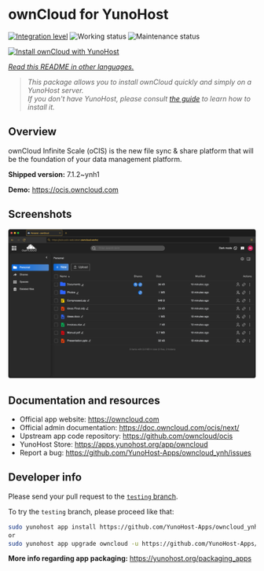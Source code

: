 <!--
N.B.: This README was automatically generated by <https://github.com/YunoHost/apps/tree/master/tools/readme_generator>
It shall NOT be edited by hand.
-->

# ownCloud for YunoHost

[![Integration level](https://apps.yunohost.org/badge/integration/owncloud)](https://ci-apps.yunohost.org/ci/apps/owncloud/)
![Working status](https://apps.yunohost.org/badge/state/owncloud)
![Maintenance status](https://apps.yunohost.org/badge/maintained/owncloud)

[![Install ownCloud with YunoHost](https://install-app.yunohost.org/install-with-yunohost.svg)](https://install-app.yunohost.org/?app=owncloud)

*[Read this README in other languages.](./ALL_README.md)*

> *This package allows you to install ownCloud quickly and simply on a YunoHost server.*  
> *If you don't have YunoHost, please consult [the guide](https://yunohost.org/install) to learn how to install it.*

## Overview

ownCloud Infinite Scale (oCIS) is the new file sync & share platform that will be the foundation of your data management platform.


**Shipped version:** 7.1.2~ynh1

**Demo:** <https://ocis.owncloud.com>

## Screenshots

![Screenshot of ownCloud](./doc/screenshots/screenshot.png)

## Documentation and resources

- Official app website: <https://owncloud.com>
- Official admin documentation: <https://doc.owncloud.com/ocis/next/>
- Upstream app code repository: <https://github.com/owncloud/ocis>
- YunoHost Store: <https://apps.yunohost.org/app/owncloud>
- Report a bug: <https://github.com/YunoHost-Apps/owncloud_ynh/issues>

## Developer info

Please send your pull request to the [`testing` branch](https://github.com/YunoHost-Apps/owncloud_ynh/tree/testing).

To try the `testing` branch, please proceed like that:

```bash
sudo yunohost app install https://github.com/YunoHost-Apps/owncloud_ynh/tree/testing --debug
or
sudo yunohost app upgrade owncloud -u https://github.com/YunoHost-Apps/owncloud_ynh/tree/testing --debug
```

**More info regarding app packaging:** <https://yunohost.org/packaging_apps>
